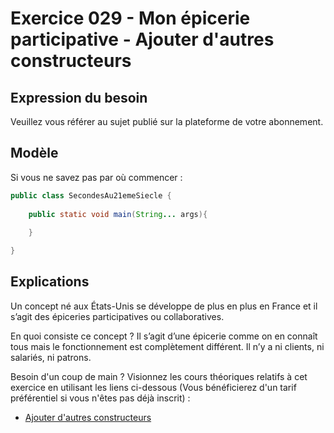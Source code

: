 # Exercice 029 - Mon épicerie participative - Ajouter d'autres constructeurs

## Expression du besoin
Veuillez vous référer au sujet publié sur la plateforme de votre abonnement.

## Modèle
Si vous ne savez pas par où commencer :

```java
public class SecondesAu21emeSiecle {
    
    public static void main(String... args){
        
    }

}
```

## Explications
Un concept né aux États-Unis se développe de plus en plus en France et il s’agit des épiceries participatives ou collaboratives.

En quoi consiste ce concept ? Il s’agit d’une épicerie comme on en connaît tous mais le fonctionnement est complètement différent. Il n’y a ni clients, ni salariés, ni patrons.  

Besoin d'un coup de main
 ? Visionnez les cours théoriques relatifs à cet exercice en utilisant 
les liens ci-dessous (Vous bénéficierez d'un tarif préférentiel si vous 
n'êtes pas déjà inscrit) :

- [Ajouter d'autres constructeurs](https://www.udemy.com/cours-complet-de-programmation-java-pour-debutants/learn/v4/t/lecture/5991160/?couponCode=FROM_TP_JAVA)